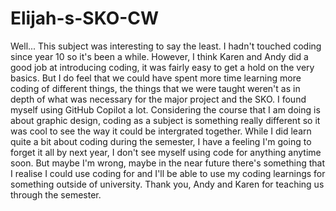 # Elijah-s-SKO-CW

Well... This subject was interesting to say the least. I hadn't touched coding since year 10 so it's been a while. However, I think Karen and Andy did a good job at introducing coding, it was fairly easy to get a hold on the very basics. But I do feel that we could have spent more time learning more coding of different things, the things that we were taught weren't as in depth of what was necessary for the major project and the SKO. I found myself using GitHub Copilot a lot. Considering the course that I am doing is about graphic design, coding as a subject is something really different so it was cool to see the way it could be intergrated together. While I did learn quite a bit about coding during the semester, I have a feeling I'm going to forget it all by next year, I don't see myself using code for anything anytime soon. But maybe I'm wrong, maybe in the near future there's something that I realise I could use coding for and I'll be able to use my coding learnings for something outside of university. Thank you, Andy and Karen for teaching us through the semester.
